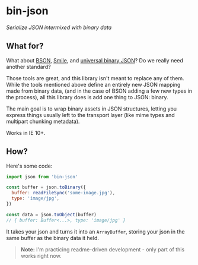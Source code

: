 # bin-json
*Serialize JSON intermixed with binary data*

## What for?
What about [BSON](https://docs.mongodb.com/manual/reference/bson-types/), [Smile](https://en.wikipedia.org/wiki/Smile_(data_interchange_format)), and [universal binary JSON](https://github.com/ubjson/universal-binary-json)? Do we really need another standard?

Those tools are great, and this library isn't meant to replace any of them. While the tools mentioned above define an entirely new JSON mapping made from binary data, (and in the case of BSON adding a few new types in the process), all this library does is add one thing to JSON: binary.

The main goal is to wrap binary assets in JSON structures, letting you express things usually left to the transport layer (like mime types and multipart chunking metadata).

Works in IE 10+.

## How?
Here's some code:

```js
import json from 'bin-json'

const buffer = json.toBinary({
  buffer: readFileSync('some-image.jpg'),
  type: 'image/jpg',
})

const data = json.toObject(buffer)
// { buffer: Buffer<...>, type: 'image/jpg' }
```

It takes your json and turns it into an `ArrayBuffer`, storing your json in the same buffer as the binary data it held.

> **Note:** I'm practicing readme-driven development - only part of this works right now.
